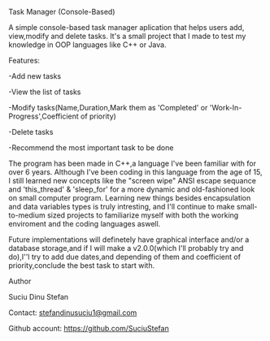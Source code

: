 Task Manager (Console-Based)

A simple console-based task manager aplication that helps users add, view,modify and delete tasks. It's a small project that I made to test my knowledge in OOP languages like C++ or Java.


Features:

-Add new tasks

-View the list of tasks

-Modify tasks(Name,Duration,Mark them as 'Completed' or 'Work-In-Progress',Coefficient of priority)

-Delete tasks

-Recommend the most important task to be done


The program has been made in C++,a language I've been familiar with for over 6 years.
Although I've been coding in this language from the age of 15, I still learned new concepts like the "screen wipe" ANSI escape sequance and 'this_thread' & 'sleep_for' for a more dynamic and old-fashioned look on small computer program.
Learning new things besides encapsulation and data variables types is truly intresting, and I'll continue to make small-to-medium sized projects to familiarize myself with both the working enviroment and the coding languages aswell.


Future implementations will definetely have graphical interface and/or a database storage,and if I will make a v2.0.0(which I'll probably try and do),I''l try to add due dates,and depending of them and coefficient of priority,conclude the best task to start with.

Author

Suciu Dinu Stefan

Contact: stefandinusuciu1@gmail.com

Github account: https://github.com/SuciuStefan
